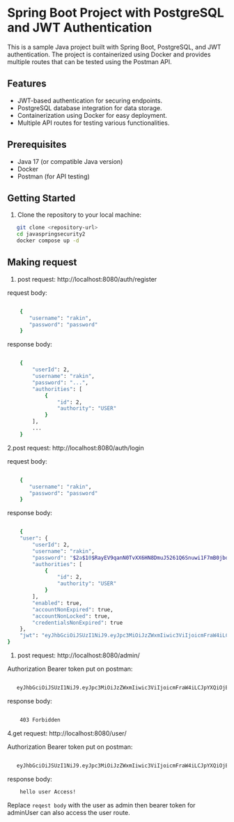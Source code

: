 # Spring Boot Project with PostgreSQL and JWT Authentication

This is a sample Java project built with Spring Boot, PostgreSQL, and JWT authentication. The project is containerized using Docker and provides multiple routes that can be tested using the Postman API.

## Features

- JWT-based authentication for securing endpoints.
- PostgreSQL database integration for data storage.
- Containerization using Docker for easy deployment.
- Multiple API routes for testing various functionalities.

## Prerequisites

- Java 17 (or compatible Java version)
- Docker
- Postman (for API testing)

## Getting Started

1. Clone the repository to your local machine:

```sh
   git clone <repository-url>
   cd javaspringsecurity2
   docker compose up -d        
```
## Making request

1. post request: http://localhost:8080/auth/register
  
request body:
```sh

    {
       "username": "rakin",
       "password": "password"
    }
```

response body:
```sh

    {
        "userId": 2,
        "username": "rakin",
        "password": "...",
        "authorities": [
            {
                "id": 2,
                "authority": "USER"
            }
        ],
        ...
    }

```

2.post request: http://localhost:8080/auth/login

request body:
```sh

    {
       "username": "rakin",
       "password": "password"
    }
```

response body:
```sh

    {
    "user": {
        "userId": 2,
        "username": "rakin",
        "password": "$2a$10$RayEV9qanN0TvXX6HN8DmuJ5261Q6Snuwi1F7mB0jbd64jtBFC0yK",
        "authorities": [
            {
                "id": 2,
                "authority": "USER"
            }
        ],
        "enabled": true,
        "accountNonExpired": true,
        "accountNonLocked": true,
        "credentialsNonExpired": true
    },
    "jwt": "eyJhbGciOiJSUzI1NiJ9.eyJpc3MiOiJzZWxmIiwic3ViIjoicmFraW4iLCJpYXQiOjE2OTI0NTM4MjUsInJvbGVzIjoiVVNFUiJ9.qvqYL1Y2cOGBio4T-iQ28yUF36g3KLF9RflE_8Wxe0EwCEbYIf1WbJ8NyrpOuAo-jnbw-k8HFj4kZ_XzkxO-Gwo2Msa8mjL1S04do8pP43996Ih6ZPGXCOrhcg3l1yxK9u_SUFQOiuyGjK_FT7oM7u3-sl1uHZN0-FP7FoyuO9IiGRZU2ZMCLbYrbV9HNrsI7RNtOWgrj25hYcYZrvAr0I2ZWIxRafNF01h8DcB4B37bbn5hkWosJdaHLHqD2wMjmAqgOhyLRj4q95YuBNkh341Q10q_BAt1wA2Bl-YuyvRB_dNz141e7T2CbMikcE6cmWbCMyFkdIe8Uvx7I_6taw"
}

```


1. post request: http://localhost:8080/admin/

Authorization Bearer token put on postman:
```sh

   eyJhbGciOiJSUzI1NiJ9.eyJpc3MiOiJzZWxmIiwic3ViIjoicmFraW4iLCJpYXQiOjE2OTI0NTM4MjUsInJvbGVzIjoiVVNFUiJ9.qvqYL1Y2cOGBio4T-iQ28yUF36g3KLF9RflE_8Wxe0EwCEbYIf1WbJ8NyrpOuAo-jnbw-k8HFj4kZ_XzkxO-Gwo2Msa8mjL1S04do8pP43996Ih6ZPGXCOrhcg3l1yxK9u_SUFQOiuyGjK_FT7oM7u3-sl1uHZN0-FP7FoyuO9IiGRZU2ZMCLbYrbV9HNrsI7RNtOWgrj25hYcYZrvAr0I2ZWIxRafNF01h8DcB4B37bbn5hkWosJdaHLHqD2wMjmAqgOhyLRj4q95YuBNkh341Q10q_BAt1wA2Bl-YuyvRB_dNz141e7T2CbMikcE6cmWbCMyFkdIe8Uvx7I_6taw
```


response body:
```sh

    403 Forbidden

```

4.get request: http://localhost:8080/user/ 

Authorization Bearer token put on postman:
```sh

   eyJhbGciOiJSUzI1NiJ9.eyJpc3MiOiJzZWxmIiwic3ViIjoicmFraW4iLCJpYXQiOjE2OTI0NTM4MjUsInJvbGVzIjoiVVNFUiJ9.qvqYL1Y2cOGBio4T-iQ28yUF36g3KLF9RflE_8Wxe0EwCEbYIf1WbJ8NyrpOuAo-jnbw-k8HFj4kZ_XzkxO-Gwo2Msa8mjL1S04do8pP43996Ih6ZPGXCOrhcg3l1yxK9u_SUFQOiuyGjK_FT7oM7u3-sl1uHZN0-FP7FoyuO9IiGRZU2ZMCLbYrbV9HNrsI7RNtOWgrj25hYcYZrvAr0I2ZWIxRafNF01h8DcB4B37bbn5hkWosJdaHLHqD2wMjmAqgOhyLRj4q95YuBNkh341Q10q_BAt1wA2Bl-YuyvRB_dNz141e7T2CbMikcE6cmWbCMyFkdIe8Uvx7I_6taw
```

response body:
```sh
    hello user Access!
```

Replace `reqest body` with the user as admin then bearer token for adminUser can also access the user route.
